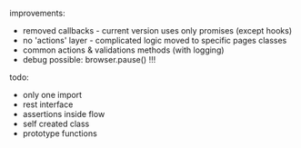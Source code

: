 improvements:
- removed callbacks - current version uses only promises (except hooks)
- no 'actions' layer - complicated logic moved to specific pages classes
- common actions & validations methods (with logging)
- debug possible: browser.pause() !!!

todo:
- only one import
- rest interface
- assertions inside flow
- self created class
- prototype functions